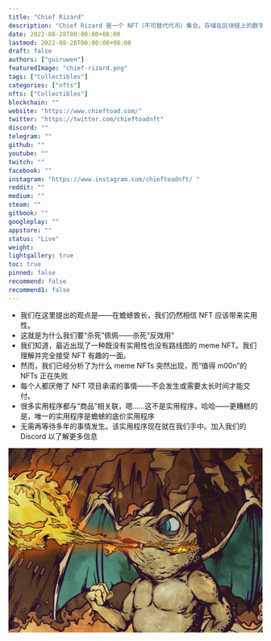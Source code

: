 ```yaml
---
title: "Chief Rizard"
description: "Chief Rizard 是一个 NFT（不可替代代币）集合。存储在区块链上的数字艺术品集合"
date: 2022-08-28T00:00:00+08:00
lastmod: 2022-08-28T00:00:00+08:00
draft: false
authors: ["guiruwen"]
featuredImage: "chief-rizard.png"
tags: ["Collectibles"]
categories: ["nfts"]
nfts: ["Collectibles"]
blockchain: ""
website: "https://www.chieftoad.com/"
twitter: "https://twitter.com/chieftoadnft"
discord: ""
telegram: ""
github: ""
youtube: ""
twitch: ""
facebook: ""
instagram: "https://www.instagram.com/chieftoadnft/	"
reddit: ""
medium: ""
steam: ""
gitbook: ""
googleplay: ""
appstore: ""
status: "Live"
weight: 
lightgallery: true
toc: true
pinned: false
recommend: false
recommend1: false
---
```

- 我们在这里提出的观点是——在蟾蜍酋长，我们仍然相信 NFT 应该带来实用性。
- 这就是为什么我们要“杀死”佩佩——杀死“反效用”
- 我们知道，最近出现了一种既没有实用性也没有路线图的 meme NFT。我们理解并完全接受 NFT 有趣的一面。
- 然而，我们已经分析了为什么 meme NFTs 突然出现，而“值得 m00n”的 NFTs 正在失败
- 每个人都厌倦了 NFT 项目承诺的事情——不会发生或需要太长时间才能交付。
- 很多实用程序都与“商品”相关联，嗯……这不是实用程序，哈哈——更糟糕的是，唯一的实用程序是蟾蜍的底价实用程序
- 无需再等待多年的事情发生。该实用程序现在就在我们手中。加入我们的 Discord 以了解更多信息

![nft](01.png)